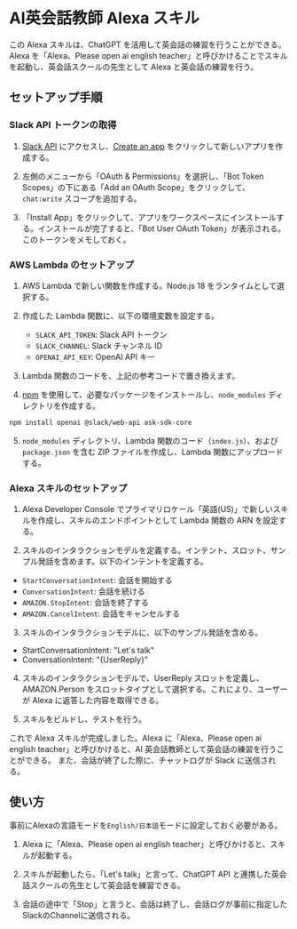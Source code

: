# AI英会話教師 Alexa スキル

この Alexa スキルは、ChatGPT を活用して英会話の練習を行うことができる。 
Alexa を「Alexa、Please open ai english teacher」と呼びかけることでスキルを起動し、英会話スクールの先生として Alexa と英会話の練習を行う。

## セットアップ手順

### Slack API トークンの取得

1. [Slack API](https://api.slack.com/) にアクセスし、[Create an app](https://api.slack.com/apps?new_app=1) をクリックして新しいアプリを作成する。

2. 左側のメニューから「OAuth & Permissions」を選択し、「Bot Token Scopes」の下にある「Add an OAuth Scope」をクリックして、`chat:write` スコープを追加する。

3. 「Install App」をクリックして、アプリをワークスペースにインストールする。インストールが完了すると、「Bot User OAuth Token」が表示される。このトークンをメモしておく。

### AWS Lambda のセットアップ

1. AWS Lambda で新しい関数を作成する。Node.js 18 をランタイムとして選択する。

2. 作成した Lambda 関数に、以下の環境変数を設定する。
   - `SLACK_API_TOKEN`: Slack API トークン
   - `SLACK_CHANNEL`: Slack チャンネル ID
   - `OPENAI_API_KEY`: OpenAI API キー

3. Lambda 関数のコードを、上記の参考コードで置き換えます。

4. [npm](https://www.npmjs.com/) を使用して、必要なパッケージをインストールし、`node_modules` ディレクトリを作成する。
  
``` bash
npm install openai @slack/web-api ask-sdk-core
```

5. `node_modules` ディレクトリ、Lambda 関数のコード（`index.js`）、および `package.json` を含む ZIP ファイルを作成し、Lambda 関数にアップロードする。

### Alexa スキルのセットアップ

1. Alexa Developer Console でプライマリロケール「英語(US)」で新しいスキルを作成し、スキルのエンドポイントとして Lambda 関数の ARN を設定する。

2. スキルのインタラクションモデルを定義する。インテント、スロット、サンプル発話を含めます。以下のインテントを定義する。
- `StartConversationIntent`: 会話を開始する
- `ConversationIntent`: 会話を続ける
- `AMAZON.StopIntent`: 会話を終了する
- `AMAZON.CancelIntent`: 会話をキャンセルする

 
3. スキルのインタラクションモデルに、以下のサンプル発話を含める。
- StartConversationIntent: "Let's talk"
- ConversationIntent: "{UserReply}"

4. スキルのインタラクションモデルで、UserReply スロットを定義し、AMAZON.Person をスロットタイプとして選択する。これにより、ユーザーが Alexa に返答した内容を取得できる。

5. スキルをビルドし、テストを行う。

これで Alexa スキルが完成しました。Alexa に「Alexa、Please open ai english teacher」と呼びかけると、AI 英会話教師として英会話の練習を行うことができる。
また、会話が終了した際に、チャットログが Slack に送信される。


## 使い方
事前にAlexaの言語モードを`English/日本語`モードに設定しておく必要がある。

1. Alexa に「Alexa、Please open ai english teacher」と呼びかけると、スキルが起動する。

2. スキルが起動したら、「Let's talk」と言って、ChatGPT API と連携した英会話スクールの先生として英会話を練習できる。

3. 会話の途中で「Stop」と言うと、会話は終了し、会話ログが事前に指定したSlackのChannelに送信される。
